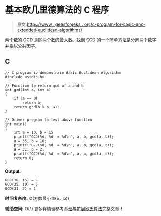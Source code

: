 # 基本欧几里德算法的 C 程序

> 原文:[https://www . geesforgeks . org/c-program-for-basic-and-extended-euclidean-algorithms/](https://www.geeksforgeeks.org/c-program-for-basic-and-extended-euclidean-algorithms/)

两个数的 GCD 是除两个数的最大数。找到 GCD 的一个简单方法是分解两个数字并乘以公共因子。

## C

```
// C program to demonstrate Basic Euclidean Algorithm
#include <stdio.h>

// Function to return gcd of a and b
int gcd(int a, int b)
{
    if (a == 0)
        return b;
    return gcd(b % a, a);
}

// Driver program to test above function
int main()
{
    int a = 10, b = 15;
    printf("GCD(%d, %d) = %d\n", a, b, gcd(a, b));
    a = 35, b = 10;
    printf("GCD(%d, %d) = %d\n", a, b, gcd(a, b));
    a = 31, b = 2;
    printf("GCD(%d, %d) = %d\n", a, b, gcd(a, b));
    return 0;
}
```

**Output:** 

```
GCD(10, 15) = 5
GCD(35, 10) = 5
GCD(31, 2) = 1
```

**时间复杂度:** O(对数最小值(a，b))

**辅助空间:** O(1)
更多详情请参考[基础与扩展欧氏算法](https://www.geeksforgeeks.org/basic-and-extended-euclidean-algorithms/)完整文章！